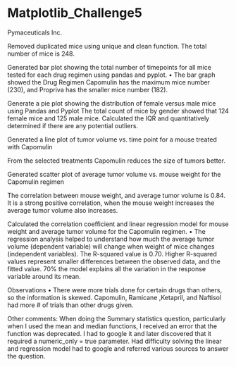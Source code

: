 # Matplotlib_Challenge5
Pymaceuticals Inc.

 
Removed duplicated mice using unique and clean function.
The total number of mice is 248. 

Generated bar plot showing the total number of timepoints for all mice tested for each drug regimen using pandas and pyplot.
•	The bar graph showed the Drug Regimen Capomulin has the maximum mice number (230), and Propriva has the smaller mice number (182).
  


Generate a pie plot showing the distribution of female versus male mice using Pandas and Pyplot
The total count of mice by gender showed that 124 female mice and 125 male mice. 
Calculated the IQR and quantitatively determined if there are any potential outliers.
 

Generated a line plot of tumor volume vs. time point for a mouse treated with Capomulin

From the selected treatments Capomulin reduces the size of tumors better.

 

Generated scatter plot of average tumor volume vs. mouse weight for the Capomulin regimen

The correlation between mouse weight, and average tumor volume is 0.84. It is a strong positive correlation, when the mouse weight increases the average tumor volume also increases.

 



Calculated the correlation coefficient and linear regression model for mouse weight and average tumor volume for the Capomulin regimen.
•	The regression analysis helped to understand how much the average tumor volume (dependent variable) will change when weight of mice changes (independent variables). The R-squared value is 0.70. Higher R-squared values represent smaller differences between the observed data, and the fitted value. 70% the model explains all the variation in the response variable around its mean.
 

Observations
•	There were more trials done for certain drugs than others, so the information is skewed. Capomulin, Ramicane ,Ketapril, and Naftisol had more # of trials than other drugs given.

Other comments:
When doing the Summary statistics question, particularly when I used the mean and median functions, I received an error that the function was deprecated. I had to google it and later discovered that it required a numeric_only = true parameter.
Had difficulty solving the linear and regression model had to google and referred various sources to answer the question.


